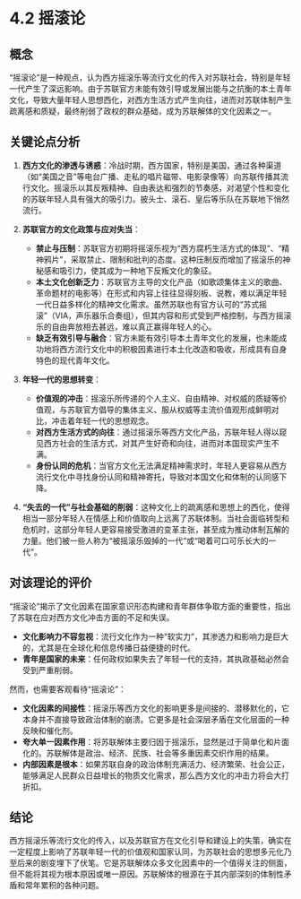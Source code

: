 # 4.2 摇滚论

## 概念

“摇滚论”是一种观点，认为西方摇滚乐等流行文化的传入对苏联社会，特别是年轻一代产生了深远影响。由于苏联官方未能有效引导或发展出能与之抗衡的本土青年文化，导致大量年轻人思想西化，对西方生活方式产生向往，进而对苏联体制产生疏离感和质疑，最终削弱了政权的群众基础，成为苏联解体的文化因素之一。

## 关键论点分析

1.  **西方文化的渗透与诱惑**：冷战时期，西方国家，特别是美国，通过各种渠道（如“美国之音”等电台广播、走私的唱片磁带、电影录像等）向苏联传播其流行文化。摇滚乐以其反叛精神、自由表达和强烈的节奏感，对渴望个性和变化的苏联年轻人具有强大的吸引力。披头士、滚石、皇后等乐队在苏联地下悄然流行。

2.  **苏联官方的文化政策与应对失当**：
    *   **禁止与压制**：苏联官方初期将摇滚乐视为“西方腐朽生活方式的体现”、“精神鸦片”，采取禁止、限制和批判的态度。这种压制反而增加了摇滚乐的神秘感和吸引力，使其成为一种地下反叛文化的象征。
    *   **本土文化创新乏力**：苏联官方主导的文化产品（如歌颂集体主义的歌曲、革命题材的电影等）在形式和内容上往往显得刻板、说教，难以满足年轻一代日益多样化的精神文化需求。虽然苏联也有官方认可的“苏式摇滚”（VIA，声乐器乐合奏组），但其内容和形式受到严格控制，与西方摇滚乐的自由奔放相去甚远，难以真正赢得年轻人的心。
    *   **缺乏有效引导与融合**：官方未能有效引导本土青年文化的发展，也未能成功地将西方流行文化中的积极因素进行本土化改造和吸收，形成具有自身特色的现代青年文化。

3.  **年轻一代的思想转变**：
    *   **价值观的冲击**：摇滚乐所传递的个人主义、自由精神、对权威的质疑等价值观，与苏联官方倡导的集体主义、服从权威等主流价值观形成鲜明对比，冲击着年轻一代的思想观念。
    *   **对西方生活方式的向往**：通过摇滚乐等西方文化产品，苏联年轻人得以窥见西方社会的生活方式，对其产生好奇和向往，进而对本国现实产生不满。
    *   **身份认同的危机**：当官方文化无法满足精神需求时，年轻人更容易从西方流行文化中寻找身份认同和精神寄托，导致对本国文化和体制的认同感下降。

4.  **“失去的一代”与社会基础的削弱**：这种文化上的疏离感和思想上的西化，使得相当一部分年轻人在情感上和价值取向上远离了苏联体制。当社会面临转型和危机时，这部分年轻人更容易接受激进的变革主张，甚至成为推动体制瓦解的力量。他们被一些人称为“被摇滚乐毁掉的一代”或“喝着可口可乐长大的一代”。

## 对该理论的评价

“摇滚论”揭示了文化因素在国家意识形态构建和青年群体争取方面的重要性，指出了苏联在应对西方文化冲击方面的不足和失误。

*   **文化影响力不容忽视**：流行文化作为一种“软实力”，其渗透力和影响力是巨大的，尤其是在全球化和信息传播日益便捷的时代。
*   **青年是国家的未来**：任何政权如果失去了年轻一代的支持，其执政基础必然会受到严重削弱。

然而，也需要客观看待“摇滚论”：

*   **文化因素的间接性**：摇滚乐等西方文化的影响更多是间接的、潜移默化的，它本身并不直接导致政治体制的崩溃。它更多是社会深层矛盾在文化层面的一种反映和催化剂。
*   **夸大单一因素作用**：将苏联解体主要归因于摇滚乐，显然是过于简单化和片面化的。苏联解体是政治、经济、民族、社会等多重因素交织作用的结果。
*   **内部因素是根本**：如果苏联自身的政治体制充满活力、经济繁荣、社会公正，能够满足人民群众日益增长的物质文化需求，那么西方文化的冲击力将会大打折扣。

## 结论

西方摇滚乐等流行文化的传入，以及苏联官方在文化引导和建设上的失策，确实在一定程度上影响了苏联年轻一代的价值观和国家认同，为苏联社会的思想多元化乃至后来的剧变埋下了伏笔。它是苏联解体众多文化因素中的一个值得关注的侧面，但不能将其视为根本原因或唯一原因。苏联解体的根源在于其内部深刻的体制性矛盾和常年累积的各种问题。
